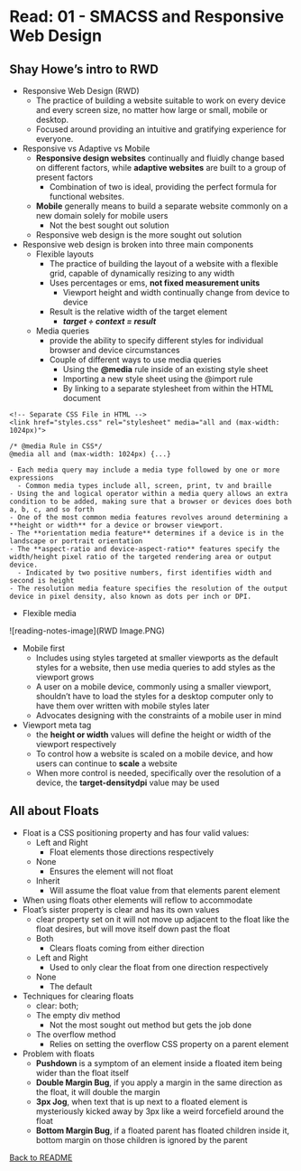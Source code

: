 # Read: 01 - SMACSS and Responsive Web Design

## Shay Howe’s intro to RWD

- Responsive Web Design (RWD)
  - The practice of building a website suitable to work on every device and every screen size, no matter how large or small, mobile or desktop. 
  - Focused around providing an intuitive and gratifying experience for everyone. 
- Responsive vs Adaptive vs Mobile
  - **Responsive design websites** continually and fluidly change based on different factors, while **adaptive websites** are built to a group of present factors
    - Combination of two is ideal, providing the perfect formula for functional websites. 
  - **Mobile** generally means to build a separate website commonly on a new domain solely for mobile users
    - Not the best sought out solution
  - Responsive web design is the more sought out solution 
- Responsive web design is broken into three main components
  - Flexible layouts
    - The practice of building the layout of a website with a flexible grid, capable of dynamically resizing to any width
    - Uses percentages or ems, **not fixed measurement units**
      - Viewport height and width continually change from device to device
    - Result is the relative width of the target element
      - ***target ÷ context = result***
  - Media queries
    - provide the ability to specify different styles for individual browser and device circumstances
    - Couple of different ways to use media queries 
      - Using the **@media** rule inside of an existing style sheet
      - Importing a new style sheet using the @import rule
      - By linking to a separate stylesheet from within the HTML document

```
<!-- Separate CSS File in HTML -->
<link href="styles.css" rel="stylesheet" media="all and (max-width: 1024px)">

/* @media Rule in CSS*/
@media all and (max-width: 1024px) {...}

```
    - Each media query may include a media type followed by one or more expressions
      - Common media types include all, screen, print, tv and braille
    - Using the and logical operator within a media query allows an extra condition to be added, making sure that a browser or devices does both a, b, c, and so forth
    - One of the most common media features revolves around determining a **height or width** for a device or browser viewport. 
    - The **orientation media feature** determines if a device is in the landscape or portrait orientation
    - The **aspect-ratio and device-aspect-ratio** features specify the width/height pixel ratio of the targeted rendering area or output device.
      - Indicated by two positive numbers, first identifies width and second is height
    - The resolution media feature specifies the resolution of the output device in pixel density, also known as dots per inch or DPI.
  - Flexible media

![reading-notes-image](RWD Image.PNG)

- Mobile first
  - Includes using styles targeted at smaller viewports as the default styles for a website, then use media queries to add styles as the viewport grows
  - A user on a mobile device, commonly using a smaller viewport, shouldn’t have to load the styles for a desktop computer only to have them over written with mobile styles later
  - Advocates designing with the constraints of a mobile user in mind
- Viewport meta tag
  - the **height or width** values will define the height or width of the viewport respectively
  - To control how a website is scaled on a mobile device, and how users can continue to **scale** a website
  - When more control is needed, specifically over the resolution of a device, the **target-densitydpi** value may be used

## All about Floats

- Float is a CSS positioning property and has four valid values:
  - Left and Right 
    - Float elements those directions respectively
  - None
    - Ensures the element will not float
  - Inherit
    - Will assume the float value from that elements parent element
- When using floats other elements will reflow to accommodate
- Float’s sister property is clear and has its own values
  - clear property set on it will not move up adjacent to the float like the float desires, but will move itself down past the float
  - Both
    - Clears floats coming from either direction
  - Left and Right
    - Used to only clear the float from one direction respectively
  - None
    - The default
- Techniques for clearing floats
  - clear: both;
  - The empty div method
    - Not the most sought out method but gets the job done
  - The overflow method
    - Relies on setting the overflow CSS property on a parent element
- Problem with floats
  - **Pushdown** is a symptom of an element inside a floated item being wider than the float itself
  - **Double Margin Bug**, if you apply a margin in the same direction as the float, it will double the margin
  - **3px Jog**, when text that is up next to a floated element is mysteriously kicked away by 3px like a weird forcefield around the float
  - **Bottom Margin Bug**, if a floated parent has floated children inside it, bottom margin on those children is ignored by the parent

[Back to README](README.md)